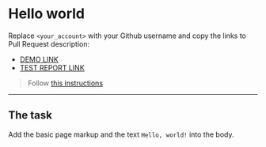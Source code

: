 # Hello world
Replace `<your_account>` with your Github username and copy the links to Pull Request description:
- [DEMO LINK](https://pavloKhanas.github.io/layout_hello-world/)
- [TEST REPORT LINK](https://pavloKhanas.github.io/layout_hello-world/report/html_report/)

> Follow [this instructions](https://github.com/mate-academy/layout_task-guideline#how-to-solve-the-layout-tasks-on-github)
___

## The task 
Add the basic page markup and the text `Hello, world!` into the body.
